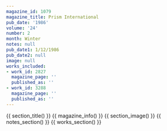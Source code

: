 ```yaml
---
magazine_id: 1079
magazine_title: Prism International
pub_date: '1986'
volume: '24'
number: 2
month: Winter
notes: null
pub_date1: 1/12/1986
pub_date2: null
image: null
works_included:
- work_id: 2827
  magazine_page: ''
  published_as: ''
- work_id: 3288
  magazine_page: ''
  published_as: ''
---
```


{{ section_title() }}
{{ magazine_info() }}
{{ section_image() }}
{{ notes_section() }}
{{ works_section() }}
